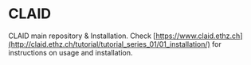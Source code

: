 # CLAID
CLAID main repository &amp; Installation.
Check [https://www.claid.ethz.ch](http://claid.ethz.ch/tutorial/tutorial_series_01/01_installation/) for instructions on usage and installation.
